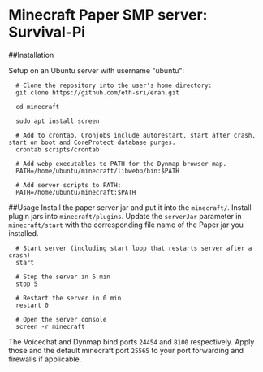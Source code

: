 # Minecraft Paper SMP server: Survival-Pi

##Installation

Setup on an Ubuntu server with username "ubuntu":

```
  # Clone the repository into the user's home directory:
  git clone https://github.com/eth-sri/eran.git
  
  cd minecraft
  
  sudo apt install screen
  
  # Add to crontab. Cronjobs include autorestart, start after crash, start on boot and CoreProtect database purges.
  crontab scripts/crontab
  
  # Add webp executables to PATH for the Dynmap browser map.
  PATH=/home/ubuntu/minecraft/libwebp/bin:$PATH
  
  # Add server scripts to PATH:
  PATH=/home/ubuntu/minecraft:$PATH
```

##Usage
Install the paper server jar and put it into the `minecraft/`. Install plugin jars into `minecraft/plugins`. Update the `serverJar` parameter in `minecraft/start` with the corresponding file name of the Paper jar you installed. 
```
  # Start server (including start loop that restarts server after a crash)
  start
  
  # Stop the server in 5 min
  stop 5
  
  # Restart the server in 0 min
  restart 0
  
  # Open the server console
  screen -r minecraft
```

The Voicechat and Dynmap bind ports `24454` and `8100` respectively. Apply those and the default minecraft port `25565` to your port forwarding and firewalls if applicable.
